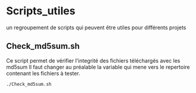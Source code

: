 # Scripts_utiles
un regroupement de scripts qui peuvent être utiles pour différents projets


## Check_md5sum.sh 
Ce script permet de vérifier l'integrité des fichiers téléchargés avec les md5sum
Il faut changer au préalable la variable qui mene vers le repertoire contenant les fichiers à tester.
```bash
./Check_md5sum.sh
```

